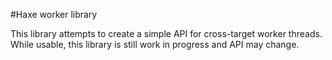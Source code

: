 #Haxe worker library

This library attempts to create a simple API for cross-target worker threads. 
While usable, this library is still work in progress and API may change.

